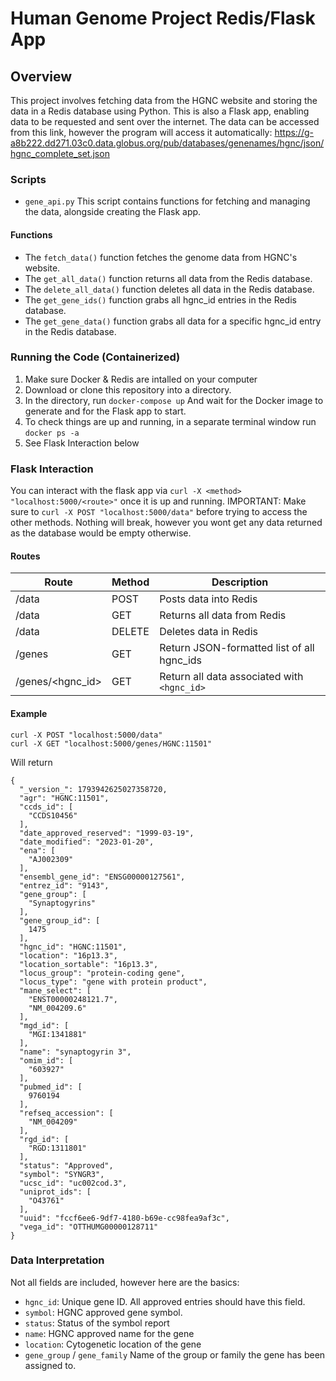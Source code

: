 # Human Genome Project Redis/Flask App

## Overview

This project involves fetching data from the HGNC website and storing the data in a Redis database using Python. This is also a Flask app, enabling data to be requested and sent over the internet. The data can be accessed from this link, however the program will access it automatically: https://g-a8b222.dd271.03c0.data.globus.org/pub/databases/genenames/hgnc/json/hgnc_complete_set.json

### Scripts
- `gene_api.py`
This script contains functions for fetching and managing the data, alongside creating the Flask app.
#### Functions
- The `fetch_data()` function fetches the genome data from HGNC's website.
- The `get_all_data()` function returns all data from the Redis database.
- The `delete_all_data()` function deletes all data in the Redis database.
- The `get_gene_ids()` function grabs all hgnc_id entries in the Redis database.
- The `get_gene_data()` function grabs all data for a specific hgnc_id entry in the Redis database.

### Running the Code (Containerized)
1. Make sure Docker & Redis are intalled on your computer
2. Download or clone this repository into a directory.
3. In the directory, run `docker-compose up` And wait for the Docker image to generate and for the Flask app to start.
4. To check things are up and running, in a separate terminal window run `docker ps -a`
5. See Flask Interaction below

### Flask Interaction
You can interact with the flask app via `curl -X <method> "localhost:5000/<route>"` once it is up and running.
IMPORTANT: Make sure to `curl -X POST "localhost:5000/data"` before trying to access the other methods. Nothing will break, however you wont get any data returned as the database would be empty otherwise.

#### Routes
| Route            | Method | Description                              |
|------------------|--------|-----------------------------------------------|
| /data            | POST   | Posts data into Redis                           |
| /data            | GET    | Returns all data from Redis                    |
| /data            | DELETE | Deletes data in Redis                          |
| /genes           | GET    | Return JSON-formatted list of all hgnc_ids    |
| /genes/<hgnc_id> | GET    | Return all data associated with `<hgnc_id>`    |

#### Example

```
curl -X POST "localhost:5000/data"
curl -X GET "localhost:5000/genes/HGNC:11501"
```

Will return

```
{
  "_version_": 1793942625027358720,
  "agr": "HGNC:11501",
  "ccds_id": [
    "CCDS10456"
  ],
  "date_approved_reserved": "1999-03-19",
  "date_modified": "2023-01-20",
  "ena": [
    "AJ002309"
  ],
  "ensembl_gene_id": "ENSG00000127561",
  "entrez_id": "9143",
  "gene_group": [
    "Synaptogyrins"
  ],
  "gene_group_id": [
    1475
  ],
  "hgnc_id": "HGNC:11501",
  "location": "16p13.3",
  "location_sortable": "16p13.3",
  "locus_group": "protein-coding gene",
  "locus_type": "gene with protein product",
  "mane_select": [
    "ENST00000248121.7",
    "NM_004209.6"
  ],
  "mgd_id": [
    "MGI:1341881"
  ],
  "name": "synaptogyrin 3",
  "omim_id": [
    "603927"
  ],
  "pubmed_id": [
    9760194
  ],
  "refseq_accession": [
    "NM_004209"
  ],
  "rgd_id": [
    "RGD:1311801"
  ],
  "status": "Approved",
  "symbol": "SYNGR3",
  "ucsc_id": "uc002cod.3",
  "uniprot_ids": [
    "O43761"
  ],
  "uuid": "fccf6ee6-9df7-4180-b69e-cc98fea9af3c",
  "vega_id": "OTTHUMG00000128711"
}

```

### Data Interpretation
Not all fields are included, however here are the basics:
- `hgnc_id`: Unique gene ID. All approved entries should have this field.
- `symbol`: HGNC approved gene symbol.
- `status`: Status of the symbol report
- `name`: HGNC approved name for the gene
- `location`: Cytogenetic location of the gene
- `gene_group` / `gene_family` Name of the group or family the gene has been assigned to.


